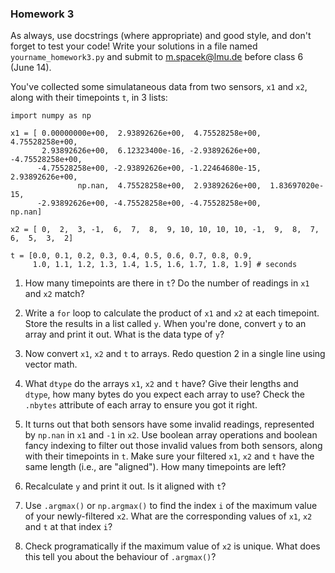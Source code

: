 ### Homework 3

As always, use docstrings (where appropriate) and good style, and don't forget to test your code! Write your solutions in a file named `yourname_homework3.py` and submit to m.spacek@lmu.de before class 6 (June 14).

You've collected some simulataneous data from two sensors, `x1` and `x2`, along with their timepoints `t`, in 3 lists:

```
import numpy as np

x1 = [ 0.00000000e+00,  2.93892626e+00,  4.75528258e+00,  4.75528258e+00,
       2.93892626e+00,  6.12323400e-16, -2.93892626e+00, -4.75528258e+00,
      -4.75528258e+00, -2.93892626e+00, -1.22464680e-15,  2.93892626e+00,
               np.nan,  4.75528258e+00,  2.93892626e+00,  1.83697020e-15,
      -2.93892626e+00, -4.75528258e+00, -4.75528258e+00,          np.nan]

x2 = [ 0,  2,  3, -1,  6,  7,  8,  9, 10, 10, 10, 10, -1,  9,  8,  7,  6,  5,  3,  2]

t = [0.0, 0.1, 0.2, 0.3, 0.4, 0.5, 0.6, 0.7, 0.8, 0.9,
     1.0, 1.1, 1.2, 1.3, 1.4, 1.5, 1.6, 1.7, 1.8, 1.9] # seconds
```

1. How many timepoints are there in `t`? Do the number of readings in `x1` and `x2` match?

2. Write a `for` loop to calculate the product of `x1` and `x2` at each timepoint. Store the results in a list called `y`. When you're done, convert `y` to an array and print it out. What is the data type of `y`?

3. Now convert `x1`, `x2` and `t` to arrays. Redo question 2 in a single line using vector math.

4. What `dtype` do the arrays `x1`, `x2` and `t` have? Give their lengths and `dtype`, how many bytes do you expect each array to use? Check the `.nbytes` attribute of each array to ensure you got it right.

5. It turns out that both sensors have some invalid readings, represented by `np.nan` in `x1` and `-1` in `x2`. Use boolean array operations and boolean fancy indexing to filter out those invalid values from both sensors, along with their timepoints in `t`. Make sure your filtered `x1`, `x2` and `t` have the same length (i.e., are "aligned"). How many timepoints are left?

6. Recalculate `y` and print it out. Is it aligned with `t`?

7. Use `.argmax()` or `np.argmax()` to find the index `i` of the maximum value of your newly-filtered `x2`. What are the corresponding values of `x1`, `x2` and `t` at that index `i`?

8. Check programatically if the maximum value of `x2` is unique. What does this tell you about the behaviour of `.argmax()`?
